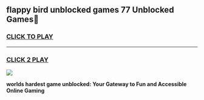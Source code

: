 
## flappy bird unblocked games 77 Unblocked Games👋
<h3>
<a href="https://premium.freeplayer.one?title=flappy_bird_unblocked_games_77&ref=16F">CLICK TO PLAY</a></h3>
<hr>

<h3>
<a href="https://premium.freeplayer.one?title=flappy_bird_unblocked_games_77&ref=16F">CLICK 2 PLAY</a>
  
</h3>

<a href="https://premium.freeplayer.one?title=flappy_bird_unblocked_games_77&ref=16F/"><img src="https://clearcache.store/games.png"></a>


**worlds hardest game unblocked: Your Gateway to Fun and Accessible Online Gaming**
